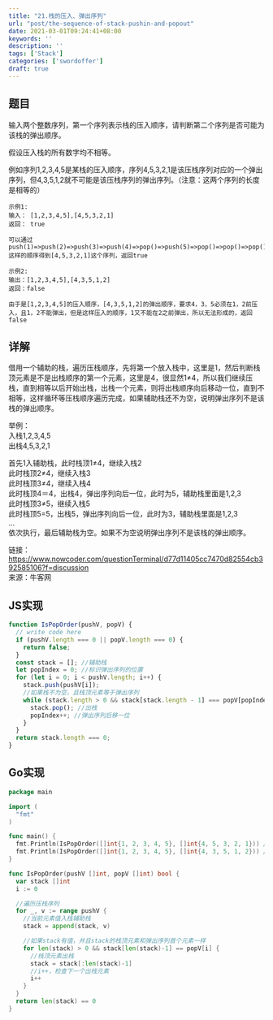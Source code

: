 ```yaml
---
title: "21.栈的压入、弹出序列"
url: "post/the-sequence-of-stack-pushin-and-popout"
date: 2021-03-01T09:24:41+08:00
keywords: ''
description: ''
tags: ['Stack']
categories: ['swordoffer']
draft: true
---
```


## 题目

输入两个整数序列，第一个序列表示栈的压入顺序，请判断第二个序列是否可能为该栈的弹出顺序。

假设压入栈的所有数字均不相等。

例如序列1,2,3,4,5是某栈的压入顺序，序列4,5,3,2,1是该压栈序列对应的一个弹出序列，但4,3,5,1,2就不可能是该压栈序列的弹出序列。（注意：这两个序列的长度是相等的）


```
示例1:
输入： [1,2,3,4,5],[4,5,3,2,1]
返回： true

可以通过push(1)=>push(2)=>push(3)=>push(4)=>pop()=>push(5)=>pop()=>pop()=>pop()=>pop()
这样的顺序得到[4,5,3,2,1]这个序列，返回true     

示例2:
输出：[1,2,3,4,5],[4,3,5,1,2]
返回：false

由于是[1,2,3,4,5]的压入顺序，[4,3,5,1,2]的弹出顺序，要求4，3，5必须在1，2前压入，且1，2不能弹出，但是这样压入的顺序，1又不能在2之前弹出，所以无法形成的，返回false    
```

## 详解

借用一个辅助的栈，遍历压栈顺序，先将第一个放入栈中，这里是1，然后判断栈顶元素是不是出栈顺序的第一个元素，这里是4，很显然1≠4，所以我们继续压栈，直到相等以后开始出栈，出栈一个元素，则将出栈顺序向后移动一位，直到不相等，这样循环等压栈顺序遍历完成，如果辅助栈还不为空，说明弹出序列不是该栈的弹出顺序。

举例：  
入栈1,2,3,4,5  
出栈4,5,3,2,1  

首先1入辅助栈，此时栈顶1≠4，继续入栈2  
此时栈顶2≠4，继续入栈3  
此时栈顶3≠4，继续入栈4  
此时栈顶4＝4，出栈4，弹出序列向后一位，此时为5，辅助栈里面是1,2,3  
此时栈顶3≠5，继续入栈5  
此时栈顶5=5，出栈5，弹出序列向后一位，此时为3，辅助栈里面是1,2,3  
…  
依次执行，最后辅助栈为空。如果不为空说明弹出序列不是该栈的弹出顺序。  

链接：https://www.nowcoder.com/questionTerminal/d77d11405cc7470d82554cb392585106?f=discussion  
来源：牛客网  

## JS实现

```javascript
function IsPopOrder(pushV, popV) {
  // write code here
  if (pushV.length === 0 || popV.length === 0) {
    return false;
  }
  const stack = []; //辅助栈
  let popIndex = 0; //标识弹出序列的位置
  for (let i = 0; i < pushV.length; i++) {
    stack.push(pushV[i]);
    //如果栈不为空，且栈顶元素等于弹出序列
    while (stack.length > 0 && stack[stack.length - 1] === popV[popIndex]) {
      stack.pop(); //出栈
      popIndex++; //弹出序列后移一位
    }
  }
  return stack.length === 0;
}
```

## Go实现

```go
package main

import (
  "fmt"
)

func main() {
  fmt.Println(IsPopOrder([]int{1, 2, 3, 4, 5}, []int{4, 5, 3, 2, 1})) //true
  fmt.Println(IsPopOrder([]int{1, 2, 3, 4, 5}, []int{4, 3, 5, 1, 2})) //false
}

func IsPopOrder(pushV []int, popV []int) bool {
  var stack []int
  i := 0

  //遍历压栈序列
  for _, v := range pushV {
    //当前元素值入栈辅助栈
    stack = append(stack, v)

    //如果stack有值，并且stack的栈顶元素和弹出序列首个元素一样
    for len(stack) > 0 && stack[len(stack)-1] == popV[i] {
      //栈顶元素出栈
      stack = stack[:len(stack)-1]
      //i++，检查下一个出栈元素
      i++
    }
  }
  return len(stack) == 0
}
```

